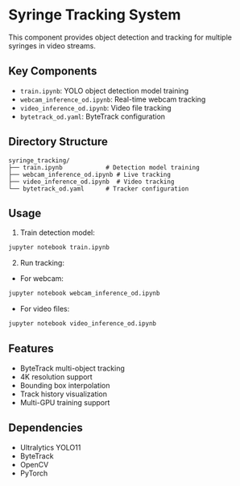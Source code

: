 # Syringe Tracking System

This component provides object detection and tracking for multiple syringes in video streams.

## Key Components

- `train.ipynb`: YOLO object detection model training
- `webcam_inference_od.ipynb`: Real-time webcam tracking
- `video_inference_od.ipynb`: Video file tracking
- `bytetrack_od.yaml`: ByteTrack configuration

## Directory Structure
```
syringe_tracking/
├── train.ipynb            # Detection model training
├── webcam_inference_od.ipynb # Live tracking
├── video_inference_od.ipynb  # Video tracking
└── bytetrack_od.yaml      # Tracker configuration
```

## Usage

1. Train detection model:
```bash
jupyter notebook train.ipynb
```
2. Run tracking:
- For webcam:
```bash
jupyter notebook webcam_inference_od.ipynb
```
- For video files:
```bash
jupyter notebook video_inference_od.ipynb
```

## Features
- ByteTrack multi-object tracking
- 4K resolution support
- Bounding box interpolation
- Track history visualization
- Multi-GPU training support

## Dependencies
- Ultralytics YOLO11
- ByteTrack
- OpenCV
- PyTorch
